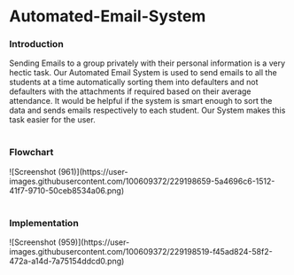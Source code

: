 # Automated-Email-System
<h3>Introduction</h3>
Sending Emails to a group privately with their personal information is a very hectic task. Our Automated Email System is used to send emails to all the students at a time automatically sorting them into defaulters and not defaulters with the attachments if required based on their average attendance. It would be helpful if the system is smart enough to sort the data and sends emails respectively to each student. Our System makes this task easier for the user.

<br>
<br>
<h3>Flowchart</h3>
![Screenshot (961)](https://user-images.githubusercontent.com/100609372/229198659-5a4696c6-1512-41f7-9710-50ceb8534a06.png)

<br>
<br>
<h3>Implementation</h3>
![Screenshot (959)](https://user-images.githubusercontent.com/100609372/229198519-f45ad824-58f2-472a-a14d-7a75154ddcd0.png)



